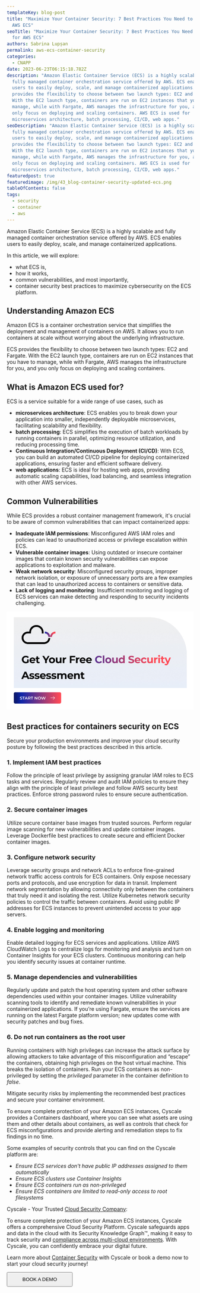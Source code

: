 ```yaml
---
templateKey: blog-post
title: "Maximize Your Container Security: 7 Best Practices You Need to Know for
  AWS ECS"
seoTitle: "Maximize Your Container Security: 7 Best Practices You Need to Know
  for AWS ECS"
authors: Sabrina Lupșan
permalink: aws-ecs-container-security
categories:
  - CNAPP
date: 2023-06-23T06:15:18.782Z
description: "Amazon Elastic Container Service (ECS) is a highly scalable and
  fully managed container orchestration service offered by AWS. ECS enables
  users to easily deploy, scale, and manage containerized applications.  ECS
  provides the flexibility to choose between two launch types: EC2 and Fargate.
  With the EC2 launch type, containers are run on EC2 instances that you have to
  manage, while with Fargate, AWS manages the infrastructure for you, and you
  only focus on deploying and scaling containers. AWS ECS is used for
  microservices architecture, batch processing, CI/CD, web apps."
seoDescription: "Amazon Elastic Container Service (ECS) is a highly scalable and
  fully managed container orchestration service offered by AWS. ECS enables
  users to easily deploy, scale, and manage containerized applications.  ECS
  provides the flexibility to choose between two launch types: EC2 and Fargate.
  With the EC2 launch type, containers are run on EC2 instances that you have to
  manage, while with Fargate, AWS manages the infrastructure for you, and you
  only focus on deploying and scaling containers. AWS ECS is used for
  microservices architecture, batch processing, CI/CD, web apps."
featuredpost: true
featuredimage: /img/43_blog-container-security-updated-ecs.png
tableOfContents: false
tags:
  - security
  - container
  - aws
---
```

Amazon Elastic Container Service (ECS) is a highly scalable and fully managed container orchestration service offered by AWS. ECS enables users to easily deploy, scale, and manage containerized applications.  

In this article, we will explore:  

* what ECS is,  
* how it works,  
* common vulnerabilities, and most importantly,  
* container security best practices to maximize cybersecurity on the ECS platform. 

## Understanding Amazon ECS 

Amazon ECS is a container orchestration service that simplifies the deployment and management of containers on AWS. It allows you to run containers at scale without worrying about the underlying infrastructure.  

ECS provides the flexibility to choose between two launch types: EC2 and Fargate. With the EC2 launch type, containers are run on EC2 instances that you have to manage, while with Fargate, AWS manages the infrastructure for you, and you only focus on deploying and scaling containers. 

## What is Amazon ECS used for? 

ECS is a service suitable for a wide range of use cases, such as 

* **microservices architecture**: ECS enables you to break down your application into smaller, independently deployable microservices, facilitating scalability and flexibility. 
* **batch processing**: ECS simplifies the execution of batch workloads by running containers in parallel, optimizing resource utilization, and reducing processing time. 
* **Continuous Integration/Continuous Deployment (CI/CD)**: With ECS, you can build an automated CI/CD pipeline for deploying containerized applications, ensuring faster and efficient software delivery. 
* **web applications**: ECS is ideal for hosting web apps, providing automatic scaling capabilities, load balancing, and seamless integration with other AWS services. 

## Common Vulnerabilities 

While ECS provides a robust container management framework, it's crucial to be aware of common vulnerabilities that can impact containerized apps: 

* **Inadequate IAM permissions**: Misconfigured AWS IAM roles and policies can lead to unauthorized access or privilege escalation within ECS. 
* **Vulnerable container images**: Using outdated or insecure container images that contain known security vulnerabilities can expose applications to exploitation and malware. 
* **Weak network security**: Misconfigured security groups, improper network isolation, or exposure of unnecessary ports are a few examples that can lead to unauthorized access to containers or sensitive data. 
* **Lack of logging and monitoring**: Insufficient monitoring and logging of ECS services can make detecting and responding to security incidents challenging. 

<a href="https://cyscale.com/cloud-security-risk-assessment/">
    <img src="/img/assessment-cta.png" alt="" title="" id='cta-image'/>
</a>

## Best practices for containers security on ECS 

Secure your production environments and improve your cloud security posture by following the best practices described in this article. 

### 1. Implement IAM best practices

Follow the principle of least privilege by assigning granular IAM roles to ECS tasks and services. Regularly review and audit IAM policies to ensure they align with the principle of least privilege and follow AWS security best practices. Enforce strong password rules to ensure secure authentication. 

### 2. Secure container images 

Utilize secure container base images from trusted sources. Perform regular image scanning for new vulnerabilities and update container images. Leverage Dockerfile best practices to create secure and efficient Docker container images. 

### 3. Configure network security 

Leverage security groups and network ACLs to enforce fine-grained network traffic access controls for ECS containers. Only expose necessary ports and protocols, and use encryption for data in transit. Implement network segmentation by allowing connectivity only between the containers that truly need it and isolating the rest. Utilize Kubernetes network security policies to control the traffic between containers. Avoid using public IP addresses for ECS instances to prevent unintended access to your app servers. 

### 4. Enable logging and monitoring

Enable detailed logging for ECS services and applications. Utilize AWS CloudWatch Logs to centralize logs for monitoring and analysis and turn on Container Insights for your ECS clusters. Continuous monitoring can help you identify security issues at container runtime. 

### 5. Manage dependencies and vulnerabilities 

Regularly update and patch the host operating system and other software dependencies used within your container images. Utilize vulnerability scanning tools to identify and remediate known vulnerabilities in your containerized applications. If you’re using Fargate, ensure the services are running on the latest Fargate platform version; new updates come with security patches and bug fixes.  

### 6. Do not run containers as the root user 

Running containers with high privileges can increase the attack surface by allowing attackers to take advantage of this misconfiguration and “escape” the containers, obtaining high privileges on the host virtual machine. This breaks the isolation of containers. Run your ECS containers as non-privileged by setting the *privileged* parameter in the container definition to *false*. 

Mitigate security risks by implementing the recommended best practices and secure your container environment. 

To ensure complete protection of your Amazon ECS instances, Cyscale provides a Containers dashboard, where you can see what assets are using them and other details about containers, as well as controls that check for ECS misconfigurations and provide alerting and remediation steps to fix findings in no time.  

Some examples of security controls that you can find on the Cyscale platform are: 

* *Ensure ECS services don't have public IP addresses assigned to them automatically*
* *Ensure ECS clusters use Container Insights*
* *Ensure ECS containers run as non-privileged*
* *Ensure ECS containers are limited to read-only access to root filesystems*

Cyscale - Your Trusted [Cloud Security Company](https://cyscale.com): 

To ensure complete protection of your Amazon ECS instances, Cyscale offers a comprehensive Cloud Security Platform. Cyscale safeguards apps and data in the cloud with its Security Knowledge Graph™, making it easy to track security and [compliance across multi-cloud environments](https://cyscale.com/use-cases/cloud-compliance-and-auditing/). With Cyscale, you can confidently embrace your digital future.

Learn more about [Container Security](https://cyscale.com/use-cases/container-security/) with Cyscale or book a demo now to start your cloud security journey!

<div class="pb-12 pt-6 lg:pb-12 lg:pt-6 flex flex-col items-center"><a href="/request-demo/"><button class="bg-gradient-to-r from-[#0F26AA] to-[#FF4A56] hover:from-[#FF4A56] hover:to-[#0F26AA] block font-medium rounded text-white uppercase text-center no-underline hover:no-underline max-w-sm lg:inline-block font-hind" style="padding: 0.625rem 2.5rem;">BOOK A DEMO</button></a></div>